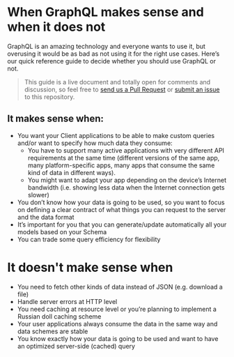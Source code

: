 # When GraphQL makes sense and when it does not

GraphQL is an amazing technology and everyone wants to use it, but overusing it would be as bad as not using it for the right use cases. Here’s our quick reference guide to decide whether you should use GraphQL or not.

> This guide is a live document and totally open for comments and discussion, so feel free to [send us a Pull Request](https://github.com/theam/guides/compare) or [submit an issue](https://github.com/theam/guides/issues/new) to this repository.

## It makes sense when:

* You want your Client applications to be able to make custom queries and/or want to specify how much data they consume:
    * You have to support many active applications with very different API requirements at the same time (different versions of the same app, many platform-specific apps, many apps that consume the same kind of data in different ways).
    * You might want to adapt your app depending on the device’s Internet bandwidth (i.e. showing less data when the Internet connection gets slower)
* You don’t know how your data is going to be used, so you want to focus on defining a clear contract of what things you can request to the server and the data format
* It’s important for you that you can generate/update automatically all your models based on your Schema
* You can trade some query efficiency for flexibility

# It doesn't make sense when

* You need to fetch other kinds of data instead of JSON (e.g. download a file)
* Handle server errors at HTTP level
* You need caching at resource level or you’re planning to implement a Russian doll caching scheme
* Your user applications always consume the data in the same way and data schemes are stable
* You know exactly how your data is going to be used and want to have an optimized server-side (cached) query
